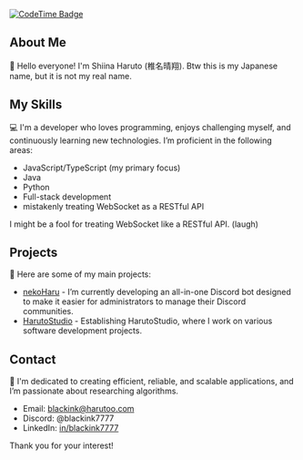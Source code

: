 [![CodeTime Badge](https://shields.jannchie.com/endpoint?style=flat-square&color=222&url=https%3A%2F%2Fapi.codetime.dev%2Fv3%2Fusers%2Fshield%3Fuid%3D31104)](https://codetime.dev)
## About Me  
👋 Hello everyone! I'm Shiina Haruto (椎名晴翔). Btw this is my Japanese name, but it is not my real name.

## My Skills  
💻 I'm a developer who loves programming, enjoys challenging myself, and continuously learning new technologies. I’m proficient in the following areas:

- JavaScript/TypeScript (my primary focus)
- Java
- Python
- Full-stack development
- mistakenly treating WebSocket as a RESTful API

I might be a fool for treating WebSocket like a RESTful API. (laugh)

## Projects  
💾 Here are some of my main projects:

- [nekoHaru](https://harutoo.com) - I’m currently developing an all-in-one Discord bot designed to make it easier for administrators to manage their Discord communities.
- [HarutoStudio](https://github.com/HarutoStudio) - Establishing HarutoStudio, where I work on various software development projects.

## Contact  
🐶 I'm dedicated to creating efficient, reliable, and scalable applications, and I’m passionate about researching algorithms.

- Email: blackink@harutoo.com  
- Discord: @blackink7777  
- LinkedIn: [in/blackink7777](https://www.linkedin.com/in/blackink7777/)

Thank you for your interest!
